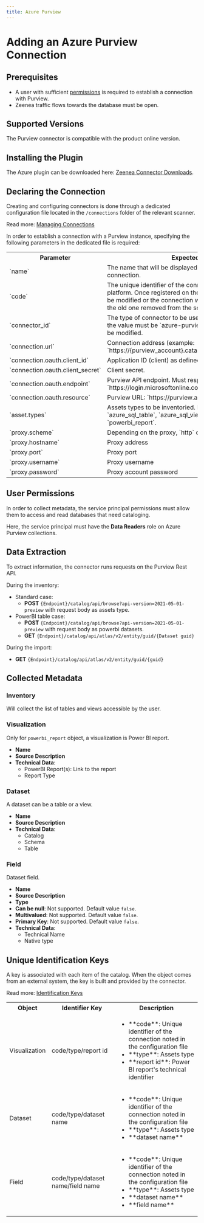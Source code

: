 ```yaml
---
title: Azure Purview
---
```


# Adding an Azure Purview Connection

## Prerequisites

* A user with sufficient [permissions](#user-permissions) is required to establish a connection with Purview.
* Zeenea traffic flows towards the database must be open. 

## Supported Versions

The Purview connector is compatible with the product online version. 

## Installing the Plugin

The Azure plugin can be downloaded here: [Zeenea Connector Downloads](./zeenea-connectors-list.md).

 ## Declaring the Connection
  
 Creating and configuring connectors is done through a dedicated configuration file located in the `/connections` folder of the relevant scanner.
 
 Read more: [Managing Connections](./zeenea-managing-connections.md)
 
In order to establish a connection with a Purview instance, specifying the following parameters in the dedicated file is required:
 
<table>
  <tr>
    <th>Parameter</th>
    <th>Expected value</th>
  </tr>
  <tr>
    <td>`name`</td>
    <td>The name that will be displayed to catalog users for this connection.</td>
  </tr>
  <tr>
    <td>`code`</td>
    <td>The unique identifier of the connection on the Zeenea platform. Once registered on the platform, this code must not be modified or the connection will be considered as new and the old one removed from the scanner.</td>
  </tr>
  <tr>
    <td>`connector_id`</td>
    <td>The type of connector to be used for the connection. Here, the value must be `azure-purview` and this value must not be modified.</td>
  </tr>
  <tr>
    <td>`connection.url`</td>
    <td>Connection address (example: `https://{purview_account}.catalog.purview.azure.com`)</td>
  </tr>
  <tr>
    <td>`connection.oauth.client_id`</td>
    <td>Application ID (client) as defined in Azure</td>
  </tr>
  <tr>
    <td>`connection.oauth.client_secret`</td>
    <td>Client secret.</td>
  </tr>
  <tr>
    <td>`connection.oauth.endpoint`</td>
    <td>Purview API endpoint. Must respect following format: `https://login.microsoftonline.com/{tenant_ID}/oauth2/token`.</td>
  </tr>
  <tr>
    <td>`connection.oauth.resource`</td>
    <td>Purview URL: `https://purview.azure.net`</td>
  </tr>
  <tr>
    <td>`asset.types`</td>
    <td>Assets types to be inventoried. Possibles values: `azure_sql_table`, `azure_sql_view`, `powerbi_table`, and `powerbi_report`.</td>
  </tr>
  <tr>
    <td>`proxy.scheme`</td>
    <td>Depending on the proxy, `http` or `https`</td>
  </tr>
  <tr>
    <td>`proxy.hostname`</td>
    <td>Proxy address</td>
  </tr>
  <tr>
    <td>`proxy.port`</td>
    <td>Proxy port</td>
  </tr>
  <tr>
    <td>`proxy.username`</td>
    <td>Proxy username</td>
  </tr>
  <tr>
    <td>`proxy.password`</td>
    <td>Proxy account password</td>
  </tr>
</table>

## User Permissions

In order to collect metadata, the service principal permissions must allow them to access and read databases that need cataloging. 

Here, the service principal must have the **Data Readers** role on Azure Purview collections.

## Data Extraction

To extract information, the connector runs requests on the Purview Rest API.

During the inventory:

* Standard case:
  * **POST** `{Endpoint}/catalog/api/browse?api-version=2021-05-01-preview` with request body as assets type.
* PowerBI table case: 
  * **POST** `{Endpoint}/catalog/api/browse?api-version=2021-05-01-preview` with request body as powerbi datasets.
  * **GET** `{Endpoint}/catalog/api/atlas/v2/entity/guid/{Dataset guid}`

During the import:

* **GET** `{Endpoint}/catalog/api/atlas/v2/entity/guid/{guid}`
 
## Collected Metadata

### Inventory

Will collect the list of tables and views accessible by the user.  

### Visualization

Only for `powerbi_report` object, a visualization is Power BI report.

* **Name**
* **Source Description**
* **Technical Data**:
  * PowerBI Report(s): Link to the report
  * Report Type

### Dataset

A dataset can be a table or a view. 

* **Name**
* **Source Description**
* **Technical Data**:
  * Catalog
  * Schema
  * Table

### Field

Dataset field. 

* **Name**
* **Source Description**
* **Type**
* **Can be null**: Not supported. Default value `false`. 
* **Multivalued**: Not supported. Default value `false`.
* **Primary Key**: Not supported. Default value `false`.
* **Technical Data**:
  * Technical Name
  * Native type
 
## Unique Identification Keys

A key is associated with each item of the catalog. When the object comes from an external system, the key is built and provided by the connector.

 Read more: [Identification Keys](./zeenea-identification-keys.md)

<table>
  <tr>
    <th>Object</th>
    <th>Identifier Key</th>
    <th>Description</th>
  </tr>
  <tr>
    <td>Visualization</td>
    <td>code/type/report id</td>
    <td>
      <ul>
      <li>**code**: Unique identifier of the connection noted in the configuration file</li>
      <li>**type**: Assets type</li>
      <li>**report id**: Power BI report's technical identifier</li>
      </ul>
    </td>
  </tr>
  <tr>
    <td>Dataset</td>
    <td>code/type/dataset name</td>
    <td>
      <ul>
      <li>**code**: Unique identifier of the connection noted in the configuration file</li>
      <li>**type**: Assets type</li>
      <li>**dataset name**</li>
      </ul>
    </td>
  </tr>
  <tr>
    <td>Field</td>
    <td>code/type/dataset name/field name</td>
    <td>
      <ul>
      <li>**code**:  Unique identifier of the connection noted in the configuration file</li>
      <li>**type**: Assets type</li>
      <li>**dataset name**</li>
      <li>**field name**</li>
      </ul>
    </td>
  </tr>
</table>
